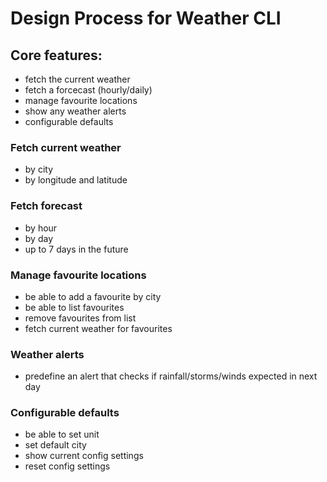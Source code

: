 # Design Process for Weather CLI

## Core features:
- fetch the current weather
- fetch a forcecast (hourly/daily)
- manage favourite locations
- show any weather alerts
- configurable defaults


### Fetch current weather 
- by city
- by longitude and latitude

### Fetch forecast 
- by hour
- by day
- up to 7 days in the future

### Manage favourite locations
- be able to add a favourite by city
- be able to list favourites
- remove favourites from list
- fetch current weather for favourites

### Weather alerts
- predefine an alert that checks if rainfall/storms/winds expected in next day

### Configurable defaults
- be able to set unit
- set default city
- show current config settings
- reset config settings